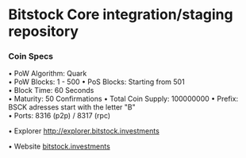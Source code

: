 Bitstock Core integration/staging repository
=====================================

### Coin Specs

• PoW Algorithm: Quark  
• PoW Blocks: 1 - 500
• PoS Blocks: Starting from 501  
• Block Time: 60 Seconds    
• Maturity: 50 Confirmations 
• Total Coin Supply: 100000000 
• Prefix: BSCK adresses start with the letter "B"  
• Ports: 8316 (p2p) / 8317 (rpc)

• Explorer http://explorer.bitstock.investments

• Website [bitstock.investments](https://bitstock.investments)
